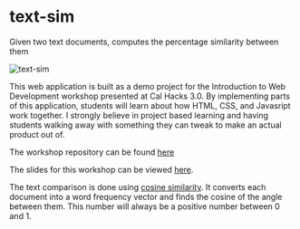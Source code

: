 # text-sim
Given two text documents, computes the percentage similarity between them

![text-sim](http://i.imgur.com/j2nO8GT.png)

This web application is built as a demo project for the Introduction to Web Development workshop presented at Cal Hacks 3.0. By implementing parts of this application, students will learn about how HTML, CSS, and Javasript work together. I strongly believe in project based learning and having students walking away with something they can tweak to make an actual product out of.

The workshop repository can be found [here](https://github.com/HackBerkeley/calhacks3-intro-web-dev)

The slides for this workshop can be viewed [here](https://docs.google.com/presentation/d/17p44Vb4Hp4hzOrl-UeIbH-5m53w33Fg4Mx_bkcCIqBc/edit?usp=sharing).

The text comparison is done using [cosine similarity](https://en.wikipedia.org/wiki/Cosine_similarity). It converts each document into a word frequency vector and finds the cosine of the angle between them. This number will always be a positive number between 0 and 1.
